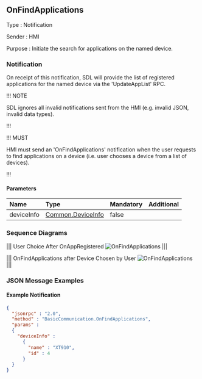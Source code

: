 ## OnFindApplications

Type
: Notification

Sender
: HMI

Purpose
: Initiate the search for applications on the named device.

### Notification

On receipt of this notification, SDL will provide the list of registered applications for the named device via the 'UpdateAppList' RPC.

!!! NOTE

SDL ignores all invalid notifications sent from the HMI (e.g. invalid JSON, invalid data types).

!!!

!!! MUST

HMI must send an 'OnFindApplications' notification when the user requests to find applications on a device (i.e. user chooses a device from a list of devices).

!!!

#### Parameters

|Name|Type|Mandatory|Additional|
|:---|:---|:--------|:---------|
|deviceInfo|[Common.DeviceInfo](../../common/structs/#deviceinfo)|false||

### Sequence Diagrams

|||
User Choice After OnAppRegistered
![OnFindApplications](./assets/OnFindApplications.png)
|||

|||
OnFindApplications after Device Chosen by User
![OnFindApplications](./assets/OnFindApplicationsDeviceChosen.png)
|||

### JSON Message Examples

#### Example Notification

```json
{
  "jsonrpc" : "2.0",
  "method" : "BasicCommunication.OnFindApplications",
  "params" :
  {
    "deviceInfo" :
      {
        "name" : "XT910",
        "id" : 4
      }
  }
}
```
